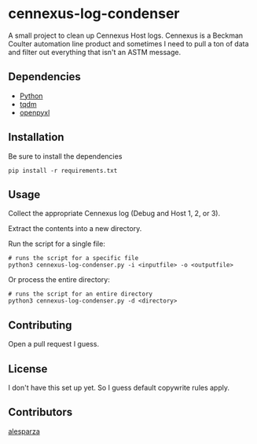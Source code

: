 # cennexus-log-condenser

A small project to clean up Cennexus Host logs.  Cennexus is a Beckman Coulter automation line product and sometimes I need to pull a ton of data and filter out everything that isn't an ASTM message.

## Dependencies

* [Python](https://www.python.org/)
* [tqdm](https://github.com/tqdm/tqdm)
* [openpyxl](https://pypi.org/project/openpyxl/)

## Installation

Be sure to install the dependencies

```
pip install -r requirements.txt
```

## Usage

Collect the appropriate Cennexus log (Debug and Host 1, 2, or 3).

Extract the contents into a new directory.

Run the script for a single file:

```
# runs the script for a specific file
python3 cennexus-log-condenser.py -i <inputfile> -o <outputfile>
```

Or process the entire directory:

```
# runs the script for an entire directory
python3 cennexus-log-condenser.py -d <directory>
```

## Contributing

Open a pull request I guess.

## License

I don't have this set up yet.  So I guess default copywrite rules apply.

## Contributors

[alesparza](https://github.com/alesparza)


